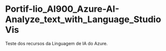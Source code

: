 # Portif-lio_AI900_Azure-AI-Analyze_text_with_Language_StudioVis
Teste dos  recursos da Linguagem de IA do Azure.
